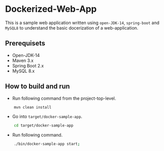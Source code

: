 # Dockerized-Web-App # 

This is a sample web application written using ```open-JDK-14```, ```spring-boot``` and ```MySQL8```
to understand the basic docerization of a web-application.

## Prerequisets ##

* Open-JDK-14
* Maven 3.x
* Spring Boot 2.x
* MySQL 8.x

## How to build and run ##

* Run following command from the project-top-level.

```bash
    mvn clean install
```

* Go into ```target/docker-sample-app```.

```bash
    cd target/docker-sample-app
```

* Run following command.

```bash
    ./bin/docker-sample-app start;
```